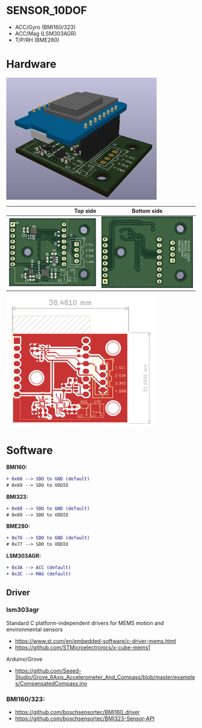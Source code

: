 # SENSOR_10DOF

- ACC/Gyro	(BMI160/323)
- ACC/Mag	(LSM303AGR)
- T/P/RH	(BME280)

# Hardware

<p float="left">
  <img src="/Hardware/KiCad/3D.png" width="400" />
</p>



| Top side                |Bottom side               |
|-----------------------:|:-------------------------:|
| ![image info](./Hardware/KiCad/TOP.png ) |  ![image info](./Hardware/KiCad/BOT.png )|

<p float="left">
  <img src="/Hardware/KiCad/dimension.png" width="400" />
</p>

# Software

**BMI160:**
```diff
+ 0x68 --> SDO to GND (default)
# 0x69 --> SDO to VDDIO
```

**BMI323:**
```diff
+ 0x68 --> SDO to GND (default)
# 0x69 --> SDO to VDDIO
```

**BME280:**
```diff
+ 0x76 --> SDO to GND (default)
# 0x77 --> SDO to VDDIO
```


**LSM303AGR:**
```diff
+ 0x3A --> ACC (default)
+ 0x3C --> MAG (default)
```

## Driver

### lsm303agr

Standard C platform-independent drivers for MEMS motion and environmental sensors
- https://www.st.com/en/embedded-software/c-driver-mems.html
- https://github.com/STMicroelectronics/x-cube-mems1

Arduino/Grove
- https://github.com/Seeed-Studio/Grove_6Axis_Accelerometer_And_Compass/blob/master/examples/CompensatedCompass.ino


### BMI160/323:

- https://github.com/boschsensortec/BMI160_driver
- https://github.com/boschsensortec/BMI323-Sensor-API



